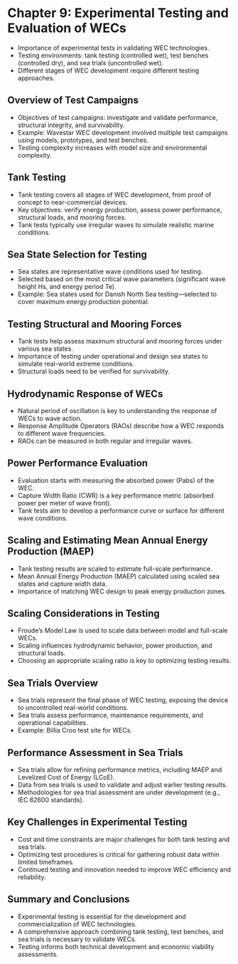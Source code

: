 # Chapter 9: Experimental Testing and Evaluation of WECs
* Importance of experimental tests in validating WEC technologies.
* Testing environments: tank testing (controlled wet), test benches (controlled dry), and sea trials (uncontrolled wet).
* Different stages of WEC development require different testing approaches.

## Overview of Test Campaigns
* Objectives of test campaigns: investigate and validate performance, structural integrity, and survivability.
* Example: Wavestar WEC development involved multiple test campaigns using models, prototypes, and test benches.
* Testing complexity increases with model size and environmental complexity.

## Tank Testing
* Tank testing covers all stages of WEC development, from proof of concept to near-commercial devices.
* Key objectives: verify energy production, assess power performance, structural loads, and mooring forces.
* Tank tests typically use irregular waves to simulate realistic marine conditions.

## Sea State Selection for Testing
* Sea states are representative wave conditions used for testing.
* Selected based on the most critical wave parameters (significant wave height Hs, and energy period Te).
* Example: Sea states used for Danish North Sea testing—selected to cover maximum energy production potential.

## Testing Structural and Mooring Forces
* Tank tests help assess maximum structural and mooring forces under various sea states.
* Importance of testing under operational and design sea states to simulate real-world extreme conditions.
* Structural loads need to be verified for survivability.

## Hydrodynamic Response of WECs
* Natural period of oscillation is key to understanding the response of WECs to wave action.
* Response Amplitude Operators (RAOs) describe how a WEC responds to different wave frequencies.
* RAOs can be measured in both regular and irregular waves.

## Power Performance Evaluation
* Evaluation starts with measuring the absorbed power (Pabs) of the WEC.
* Capture Width Ratio (CWR) is a key performance metric (absorbed power per meter of wave front).
* Tank tests aim to develop a performance curve or surface for different wave conditions.

## Scaling and Estimating Mean Annual Energy Production (MAEP)
* Tank testing results are scaled to estimate full-scale performance.
* Mean Annual Energy Production (MAEP) calculated using scaled sea states and capture width data.
* Importance of matching WEC design to peak energy production zones.

## Scaling Considerations in Testing
* Froude’s Model Law is used to scale data between model and full-scale WECs.
* Scaling influences hydrodynamic behavior, power production, and structural loads.
* Choosing an appropriate scaling ratio is key to optimizing testing results.

## Sea Trials Overview
* Sea trials represent the final phase of WEC testing, exposing the device to uncontrolled real-world conditions.
* Sea trials assess performance, maintenance requirements, and operational capabilities.
* Example: Billia Croo test site for WECs.

## Performance Assessment in Sea Trials
* Sea trials allow for refining performance metrics, including MAEP and Levelized Cost of Energy (LCoE).
* Data from sea trials is used to validate and adjust earlier testing results.
* Methodologies for sea trial assessment are under development (e.g., IEC 62600 standards).

## Key Challenges in Experimental Testing
* Cost and time constraints are major challenges for both tank testing and sea trials.
* Optimizing test procedures is critical for gathering robust data within limited timeframes.
* Continued testing and innovation needed to improve WEC efficiency and reliability.

## Summary and Conclusions
* Experimental testing is essential for the development and commercialization of WEC technologies.
* A comprehensive approach combining tank testing, test benches, and sea trials is necessary to validate WECs.
* Testing informs both technical development and economic viability assessments.


